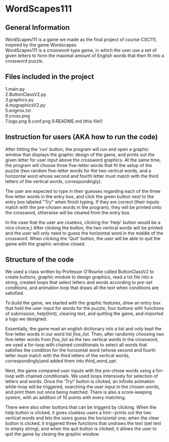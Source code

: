 

# WordScapes111


## General Information
WordScapes111 is a game we made as the final project of course CSC111, inspired by the game Wordscapes.  
WordScapes111 is a crossword-type game, in which the user use a set of given letters to form the maximal amount of English words that then fit into a crossword puzzle. 


## Files included in the project
1.main.py  
2.ButtonClassV2.py  
3.graphics.py  
4.mygraphicsV2.py  
5.engmix.txt  
6.cross.png  
7.logo.png
8.conf.png
9.README.md (this file!)


## Instruction for users (AKA how to run the code)
After hitting the 'run' button, the program will run and open a graphic window that displays the graphic design of the game, and prints out the given letter for user input above the crossword graphics. At the same time, the program will choose three five-letter words that fit the setup of the puzzle (two random five-letter words for the two vertical words, and a horizontal word whose second and fourth letter must match with the third letters of the vertical words, correspondingly).  

The user are expected to type in their guesses regarding each of the three five-letter words in the entry box, and click the green button next to the entry box labeled "Try" when finish typing. If they are correct (their inputs match with the pre-chosen words in the program), they will be printed onto the crossword, otherwise will be cleared from the entry box.  

In the case that the user are clueless, clicking the 'Help' button would be a nice choice;) After clicking the button, the two vertical words will be printed and the user will only need to guess the horizontal word in the middle of the crossword. When clicking the 'Quit' button, the user will be able to quit the game with the graphic window closed.
 

## Structure of the code

We used a class written by Professor O'Rourke called ButtonClassV2 to create buttons, graphic module to design graphics, read a txt file into a string, created loops that select letters and words according to pre-set conditions, and animation loop that draws all the text when conditions are satisfied. 

To build the game, we started with the graphic features, drew an entry box that hold the user-input for words for the puzzle, four buttons with functions of submission, help(hint), clearing text, and quitting the game, and imported a logo we designed.

Essentially, the game read an english dictionary into a list and only kept the five-letter words in our word list *five_list*. Then, after randomly choosing two five-letter words from *five_list* as the two vertical words in the crossword, we used a for-loop with chained conditionals to select all words that satisfies the condition for the horizontal word (whose second and fourth letter must match with the third letters of the vertical words, correspondingly)and added them into *third_word_opt*.   

Next, the game compared user inputs with the pre-chose words using a for-loop with chained conditionals. We used loops intensively for selection of letters and words. Once the 'Try!' button is clicked, an infinite animation while-loop will be triggered, searching the user input in the chosen words, and print them out once being matched. There is also a score-keeping system, with an addition of 10 points with every matching.  

There were also other buttons that can be triggerd by clicking. When the help button is clicked, it gives clueless users a hint--prints out the two vertical words and lets the users guess the horizontal one; when the clear button is clicked, it triggered three functions that undraws the text (set text to empty string); and when the quit button is clicked, it allows the user to quit the game by closing the graphic window.

